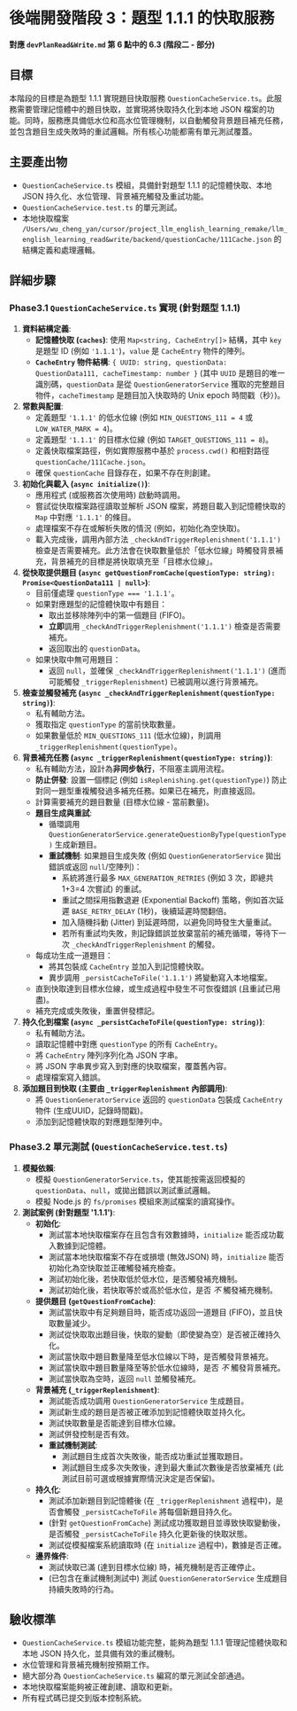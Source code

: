 # 後端開發階段 3：題型 1.1.1 的快取服務

**對應 `devPlanRead&Write.md` 第 6 點中的 6.3 (階段二 - 部分)**

## 目標

本階段的目標是為題型 1.1.1 實現題目快取服務 `QuestionCacheService.ts`。此服務需要管理記憶體中的題目快取，並實現將快取持久化到本地 JSON 檔案的功能。同時，服務應具備低水位和高水位管理機制，以自動觸發背景題目補充任務，並包含題目生成失敗時的重試邏輯。所有核心功能都需有單元測試覆蓋。

## 主要產出物

*   `QuestionCacheService.ts` 模組，具備針對題型 1.1.1 的記憶體快取、本地 JSON 持久化、水位管理、背景補充觸發及重試功能。
*   `QuestionCacheService.test.ts` 的單元測試。
*   本地快取檔案 `/Users/wu_cheng_yan/cursor/project_llm_english_learning_remake/llm_english_learning_read&write/backend/questionCache/111Cache.json` 的結構定義和處理邏輯。

## 詳細步驟

### Phase3.1 `QuestionCacheService.ts` 實現 (針對題型 1.1.1)
1.  **資料結構定義**:
    *   **記憶體快取 (`caches`)**: 使用 `Map<string, CacheEntry[]>` 結構，其中 `key` 是題型 ID (例如 `'1.1.1'`)，`value` 是 `CacheEntry` 物件的陣列。
    *   **`CacheEntry` 物件結構**: `{ UUID: string, questionData: QuestionData111, cacheTimestamp: number }` (其中 `UUID` 是題目的唯一識別碼，`questionData` 是從 `QuestionGeneratorService` 獲取的完整題目物件，`cacheTimestamp` 是題目加入快取時的 Unix epoch 時間戳（秒）)。
2.  **常數與配置**:
    *   定義題型 `'1.1.1'` 的低水位線 (例如 `MIN_QUESTIONS_111 = 4` 或 `LOW_WATER_MARK = 4`)。
    *   定義題型 `'1.1.1'` 的目標水位線 (例如 `TARGET_QUESTIONS_111 = 8`)。
    *   定義快取檔案路徑，例如實際服務中基於 `process.cwd()` 和相對路徑 `questionCache/111Cache.json`。
    *   確保 `questionCache` 目錄存在，如果不存在則創建。
3.  **初始化與載入 (`async initialize()`)**:
    *   應用程式 (或服務首次使用時) 啟動時調用。
    *   嘗試從快取檔案路徑讀取並解析 JSON 檔案，將題目載入到記憶體快取的 `Map` 中對應 `'1.1.1'` 的條目。
    *   處理檔案不存在或解析失敗的情況 (例如，初始化為空快取)。
    *   載入完成後，調用內部方法 `_checkAndTriggerReplenishment('1.1.1')` 檢查是否需要補充。此方法會在快取數量低於「低水位線」時觸發背景補充，背景補充的目標是將快取填充至「目標水位線」。
4.  **從快取提供題目 (`async getQuestionFromCache(questionType: string): Promise<QuestionData111 | null>`)**:
    *   目前僅處理 `questionType === '1.1.1'`。
    *   如果對應題型的記憶體快取中有題目：
        *   取出並移除陣列中的第一個題目 (FIFO)。
        *   **立即**調用 `_checkAndTriggerReplenishment('1.1.1')` 檢查是否需要補充。
        *   返回取出的 `questionData`。
    *   如果快取中無可用題目：
        *   返回 `null`，並確保 `_checkAndTriggerReplenishment('1.1.1')` (進而可能觸發 `_triggerReplenishment`) 已被調用以進行背景補充。
5.  **檢查並觸發補充 (`async _checkAndTriggerReplenishment(questionType: string)`)**:
    *   私有輔助方法。
    *   獲取指定 `questionType` 的當前快取數量。
    *   如果數量低於 `MIN_QUESTIONS_111` (低水位線)，則調用 `_triggerReplenishment(questionType)`。
6.  **背景補充任務 (`async _triggerReplenishment(questionType: string)`)**:
    *   私有輔助方法，設計為**非同步執行**，不阻塞主調用流程。
    *   **防止併發**: 設置一個標記 (例如 `isReplenishing.get(questionType)`) 防止對同一題型重複觸發過多補充任務。如果已在補充，則直接返回。
    *   計算需要補充的題目數量 (目標水位線 - 當前數量)。
    *   **題目生成與重試**:
        *   循環調用 `QuestionGeneratorService.generateQuestionByType(questionType)` 生成新題目。
        *   **重試機制**: 如果題目生成失敗 (例如 `QuestionGeneratorService` 拋出錯誤或返回 `null`/空陣列)：
            *   系統將進行最多 `MAX_GENERATION_RETRIES` (例如 3 次，即總共 1+3=4 次嘗試) 的重試。
            *   重試之間採用指數退避 (Exponential Backoff) 策略，例如首次延遲 `BASE_RETRY_DELAY` (1秒)，後續延遲時間翻倍。
            *   加入隨機抖動 (Jitter) 到延遲時間，以避免同時發生大量重試。
            *   若所有重試均失敗，則記錄錯誤並放棄當前的補充循環，等待下一次 `_checkAndTriggerReplenishment` 的觸發。
    *   每成功生成一道題目：
        *   將其包裝成 `CacheEntry` 並加入到記憶體快取。
        *   異步調用 `_persistCacheToFile('1.1.1')` 將變動寫入本地檔案。
    *   直到快取達到目標水位線，或生成過程中發生不可恢復錯誤 (且重試已用盡)。
    *   補充完成或失敗後，重置併發標記。
7.  **持久化到檔案 (`async _persistCacheToFile(questionType: string)`)**:
    *   私有輔助方法。
    *   讀取記憶體中對應 `questionType` 的所有 `CacheEntry`。
    *   將 `CacheEntry` 陣列序列化為 JSON 字串。
    *   將 JSON 字串異步寫入到對應的快取檔案，覆蓋舊內容。
    *   處理檔案寫入錯誤。
8.  **添加題目到快取 (主要由 `_triggerReplenishment` 內部調用)**:
    *   將 `QuestionGeneratorService` 返回的 `questionData` 包裝成 `CacheEntry` 物件 (生成UUID，記錄時間戳)。
    *   添加到記憶體快取的對應題型陣列中。

### Phase3.2 單元測試 (`QuestionCacheService.test.ts`)
1.  **模擬依賴**:
    *   模擬 `QuestionGeneratorService.ts`，使其能按需返回模擬的 `questionData`、`null`，或拋出錯誤以測試重試邏輯。
    *   模擬 Node.js 的 `fs/promises` 模組來測試檔案的讀寫操作。
2.  **測試案例 (針對題型 '1.1.1')**:
    *   **初始化**:
        *   測試當本地快取檔案存在且包含有效數據時，`initialize` 能否成功載入數據到記憶體。
        *   測試當本地快取檔案不存在或損壞 (無效JSON) 時，`initialize` 能否初始化為空快取並正確觸發補充檢查。
        *   測試初始化後，若快取低於低水位，是否觸發補充機制。
        *   測試初始化後，若快取等於或高於低水位，是否 *不* 觸發補充機制。
    *   **提供題目 (`getQuestionFromCache`)**:
        *   測試當快取中有足夠題目時，能否成功返回一道題目 (FIFO)，並且快取數量減少。
        *   測試從快取取出題目後，快取的變動（即使變為空）是否被正確持久化。
        *   測試當快取中題目數量降至低水位線以下時，是否觸發背景補充。
        *   測試當快取中題目數量降至等於低水位線時，是否 *不* 觸發背景補充。
        *   測試當快取為空時，返回 `null` 並觸發補充。
    *   **背景補充 (`_triggerReplenishment`)**:
        *   測試能否成功調用 `QuestionGeneratorService` 生成題目。
        *   測試新生成的題目是否被正確添加到記憶體快取並持久化。
        *   測試快取數量是否能達到目標水位線。
        *   測試併發控制是否有效。
        *   **重試機制測試**:
            *   測試題目生成首次失敗後，能否成功重試並獲取題目。
            *   測試題目生成多次失敗後，達到最大重試次數後是否放棄補充 (此測試目前可選或根據實際情況決定是否保留)。
    *   **持久化**:
        *   測試添加新題目到記憶體後 (在 `_triggerReplenishment` 過程中)，是否會觸發 `_persistCacheToFile` 將每個新題目持久化。
        *   (針對 `getQuestionFromCache`) 測試成功獲取題目並導致快取變動後，是否觸發 `_persistCacheToFile` 持久化更新後的快取狀態。
        *   測試從模擬檔案系統讀取時 (在 `initialize` 過程中)，數據是否正確。
    *   **邊界條件**:
        *   測試快取已滿 (達到目標水位線) 時，補充機制是否正確停止。
        *   (已包含在重試機制測試中) 測試 `QuestionGeneratorService` 生成題目持續失敗時的行為。

## 驗收標準

*   `QuestionCacheService.ts` 模組功能完整，能夠為題型 1.1.1 管理記憶體快取和本地 JSON 持久化，並具備有效的重試機制。
*   水位管理和背景補充機制按預期工作。
*   絕大部分為 `QuestionCacheService.ts` 編寫的單元測試全部通過。
*   本地快取檔案能夠被正確創建、讀取和更新。
*   所有程式碼已提交到版本控制系統。 